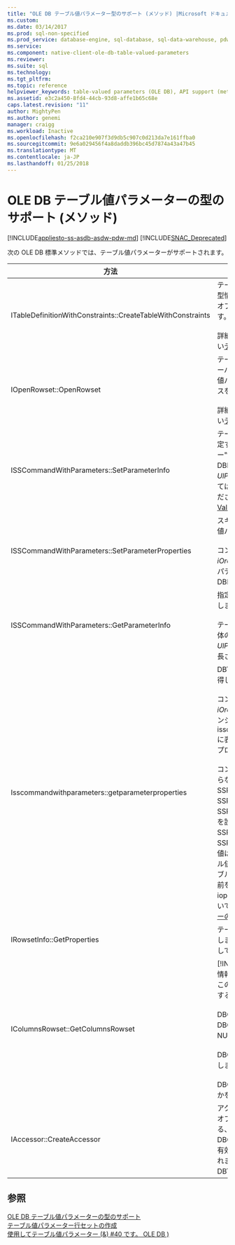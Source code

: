 ```yaml
---
title: "OLE DB テーブル値パラメーター型のサポート (メソッド) |Microsoft ドキュメント"
ms.custom: 
ms.date: 03/14/2017
ms.prod: sql-non-specified
ms.prod_service: database-engine, sql-database, sql-data-warehouse, pdw
ms.service: 
ms.component: native-client-ole-db-table-valued-parameters
ms.reviewer: 
ms.suite: sql
ms.technology: 
ms.tgt_pltfrm: 
ms.topic: reference
helpviewer_keywords: table-valued parameters (OLE DB), API support (methods)
ms.assetid: e3c2a450-8fd4-44cb-93d8-affe1b65c68e
caps.latest.revision: "11"
author: MightyPen
ms.author: genemi
manager: craigg
ms.workload: Inactive
ms.openlocfilehash: f2ca210e907f3d9db5c907c0d213da7e161ffba0
ms.sourcegitcommit: 9e6a029456f4a8daddb396bc45d7874a43a47b45
ms.translationtype: MT
ms.contentlocale: ja-JP
ms.lasthandoff: 01/25/2018
---
```

# <a name="ole-db-table-valued-parameter-type-support-methods"></a>OLE DB テーブル値パラメーターの型のサポート (メソッド)
[!INCLUDE[appliesto-ss-asdb-asdw-pdw-md](../../includes/appliesto-ss-asdb-asdw-pdw-md.md)]
[!INCLUDE[SNAC_Deprecated](../../includes/snac-deprecated.md)]

  次の OLE DB 標準メソッドでは、テーブル値パラメーターがサポートされます。  
  
|方法|テーブル値パラメーターのサポート|  
|------------|-------------------------------------|  
|ITableDefinitionWithConstraints::CreateTableWithConstraints|テーブル値パラメーターの型情報がわかっており、その型情報に基づいてテーブル値パラメーターの行セット オブジェクトのインスタンスを作成する場合に使用します。<br /><br /> 詳細については、「静的なシナリオ」を参照してください[テーブル値パラメーター行セットの作成](../../relational-databases/native-client-ole-db-table-valued-parameters/table-valued-parameter-rowset-creation.md)です。|  
|IOpenRowset::OpenRowset|テーブル値パラメーターの型情報がわかっておらず、サーバーから取得したメタデータ情報に基づいてテーブル値パラメーターの行セット オブジェクトのインスタンスを作成する場合に使用します。<br /><br /> 詳細については、「動的なシナリオ」を参照してください[テーブル値パラメーター行セットの作成](../../relational-databases/native-client-ole-db-table-valued-parameters/table-valued-parameter-rowset-creation.md)です。|  
|ISSCommandWithParameters::SetParameterInfo|テーブル値パラメーターのコマンド パラメーターを指定する、コンシューマーの種類を指定、パラメーター"table"または"DBTYPE_TABLE"としての*pwszName* DBPARAMBINDINFO 構造体のメンバーです。 *UlParamSize*に設定されている ~ 0 です。 詳細については、「テーブル値パラメーターの指定」を参照してください[Executing Commands Containing Table-Valued パラメーター](../../relational-databases/native-client-ole-db-table-valued-parameters/executing-commands-containing-table-valued-parameters.md)です。|  
|ISSCommandWithParameters::SetParameterProperties|スキーマ名、型名、列の順序、既定の列など、テーブル値パラメーター固有のプロパティを設定します。<br /><br /> コンシューマーでパラメーターの序数を指定する、 *iOrdinal* SSPARAMPROPS 構造体の。 要求されるプロパティ セットは DBPROPSET_SQLSERVERPARAMETER です。|  
|ISSCommandWithParameters::GetParameterInfo|指定されたコマンドのすべてのパラメーターの型を取得します。<br /><br /> テーブル値パラメーターの*wType* DBPARAMINFO 構造体のフィールド型は DBTYPE_TABLE になります。 *UlParamSize*フィールドが設定されます ~ 0 で不明な長さを示します。|  
|Isscommandwithparameters::getparameterproperties|DBTYPE_TABLE 型のパラメーターの追加の型情報を取得します。<br /><br /> コンシューマーでパラメーターの序数を指定する、 *iOrdinal* SSPARAMPROPS 構造体のメンバーです。 コンシューマーは、任意の isscommandwithparameters::setparameterproperties に表示される DBPROPSET_SQLSERVERPARAMETER プロパティ セット内のプロパティを要求できます。<br /><br /> コンシューマーではテーブル値パラメーターの型がわからないため、プロバイダーは SSPROP_PARAM_TYPE_TYPENAME、SSPROP_PARAM_TYPE_SCHEMANAME、および SSPROP_PARAM_TYPE_CATALOGNAME に正しい値を設定する必要があります。 残りのプロパティ、SSPROP_PARAM_TABLE_DEFAULT_COLUMNS および SSPROP_PARAM_TABLE_COLUMN_SORT_ORDER の値は、既定の値になります。 コンシューマーがテーブル値パラメーターの型名は、検出された後は、このテーブル値パラメーターのテーブル値パラメーターの型の名前を指定するインスタンスを作成するのに iopenrowset::openrowset が使用されます。 詳細については、次を参照してください。[テーブル値パラメーターの型の検出](../../relational-databases/native-client-ole-db-table-valued-parameters/table-valued-parameter-type-discovery.md)です。|  
|IRowsetInfo::GetProperties|テーブル値パラメーターの行セット プロパティを取得します。 コンシューマーはこれらのプロパティを使用して、バインドを最適に設定することができます。|  
|IColumnsRowset::GetColumnsRowset|[!INCLUDE[ssNoVersion](../../includes/ssnoversion-md.md)] テーブルに関するメタデータ情報を取得します。 テーブル値パラメーターの場合、この同じインターフェイスにより、次のような各列に関する詳細なメタデータ情報が提供されます。<br /><br /> DBCOLUMN_FLAGS では、DBCOLUMNFLAGS_ISNULLABLE ビットを使用して NULL 値許容を示します。<br /><br /> DBCOLUMN_ISUNIQUE では、列が ID 列かどうかを示します。<br /><br /> DBCOLUMN_COMPUTEMODE は、列が計算列かどうかを示します。|  
|IAccessor::CreateAccessor|アクセサーを作成するテーブル値パラメーター行セット オブジェクトをコマンド パラメーターをバインドする、 *wType*メンバー DBTYPE_TABLE に設定します。 DBOBJECT 構造体には IID_IRowset、または その他の有効な行セット オブジェクト インターフェイスが含まれます、 *iid*メンバー。 フィールドの残りの部分は、DBTYPE_IUNKNOWN と同じように扱われます。|  
  
## <a name="see-also"></a>参照  
 [OLE DB テーブル値パラメーターの型のサポート](../../relational-databases/native-client-ole-db-table-valued-parameters/ole-db-table-valued-parameter-type-support.md)   
 [テーブル値パラメーター行セットの作成](../../relational-databases/native-client-ole-db-table-valued-parameters/table-valued-parameter-rowset-creation.md)   
 [使用してテーブル値パラメーター (&) #40 です。 OLE DB &#41;](../../relational-databases/native-client-ole-db-how-to/use-table-valued-parameters-ole-db.md)  
  
  
